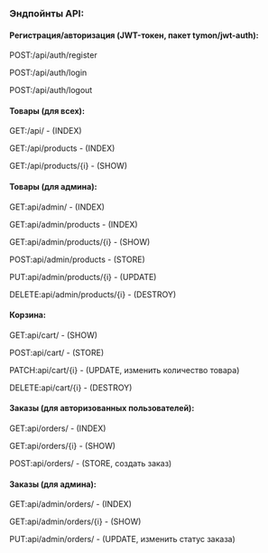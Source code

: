 ### Эндпойнты API:

#### Регистрация/авторизация (JWT-токен, пакет tymon/jwt-auth):

POST:/api/auth/register  

POST:/api/auth/login  

POST:/api/auth/logout  


#### Товары (для всех):

GET:/api/   - (INDEX)  

GET:/api/products	- (INDEX)  

GET:/api/products/{i} - (SHOW)  


#### Товары (для админа):

GET:api/admin/    - (INDEX)  

GET:api/admin/products   - (INDEX)  

GET:api/admin/products/{i}   - (SHOW)  

POST:api/admin/products   - (STORE)  

PUT:api/admin/products/{i}   - (UPDATE)  

DELETE:api/admin/products/{i}   - (DESTROY)  


#### Корзина:
GET:api/cart/   - (SHOW)  

POST:api/cart/   - (STORE)  

PATCH:api/cart/{i}   - (UPDATE, изменить количество товара)  

DELETE:api/cart/{i}   - (DESTROY)

#### Заказы (для авторизованных пользователей):
GET:api/orders/   - (INDEX)  

GET:api/orders/{i}   - (SHOW)  

POST:api/orders/   - (STORE, создать заказ)  


#### Заказы (для админа):
GET:api/admin/orders/   - (INDEX)  

GET:api/admin/orders/{i}   - (SHOW)  

PUT:api/admin/orders/   - (UPDATE, изменить статус заказа)  




